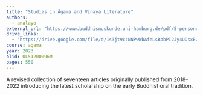 ```yaml
---
title: "Studies in Āgama and Vinaya Literature"
authors:
  - analayo
external_url: "https://www.buddhismuskunde.uni-hamburg.de/pdf/5-personen/analayo/savl.pdf"
drive_links:
  - "https://drive.google.com/file/d/1s3jt9czNNPwWbAfeLsBbbPI2Jy4UOsxE/view?usp=drivesdk"
course: agama
year: 2023
olid: OL51200096M
pages: 550
---
```


A revised collection of seventeen articles originally published from 2018–2022 introducing the latest scholarship on the early Buddhist oral tradition.

